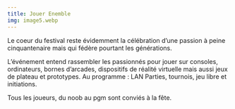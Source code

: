 ```yaml
---
title: Jouer Enemble
img: image5.webp
---
```


Le coeur du festival reste évidemment la célébration d’une passion à peine cinquantenaire mais qui fédère pourtant les générations.

L’événement entend rassembler les passionnés pour jouer sur consoles, ordinateurs, bornes d’arcades, dispositifs de réalité virtuelle mais aussi jeux de plateau et prototypes. Au programme : LAN Parties, tournois, jeu libre et initiations.


Tous les joueurs, du noob au pgm sont conviés à la fête.